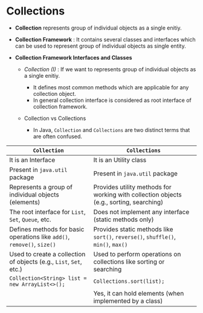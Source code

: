 # Collections

* **Collection** represents group of individual objects as a single enitiy.

* **Collection Framework** : It contains several classes and interfaces which can be used to represent group of individual objects as single entity.

* **Collection Framework Interfaces and Classes**


    - *Collection (I)* : If we want to  represents group of individual objects as a single enitiy.

        - It defines most common methods which are applicable for any collection object.
        - In general collection interface is considered as root interface of collection framework.

    
    - Collection vs Collections
        * In Java, `Collection` and `Collections` are two distinct terms that are often confused.

| `Collection`                                      | `Collections`                                      |
|---------------------------------------------------|---------------------------------------------------|
|It is an Interface                                         |It is an Utility class                                      |
|Present in `java.util` package                                       |Present in `java.util` package                                      |
| Represents a group of individual objects (elements) | Provides utility methods for working with collection objects (e.g., sorting, searching) |
| The root interface for `List`, `Set`, `Queue`, etc. | Does not implement any interface (static methods only) |
| Defines methods for basic operations like `add()`, `remove()`, `size()` | Provides static methods like `sort()`, `reverse()`, `shuffle()`, `min()`, `max()` |
| Used to create a collection of objects (e.g., `List`, `Set`, etc.) | Used to perform operations on collections like sorting or searching |
| `Collection<String> list = new ArrayList<>();`    | `Collections.sort(list);`                         |
|| Yes, it can hold elements (when implemented by a class) | No, it only provides utility functions for collections |


